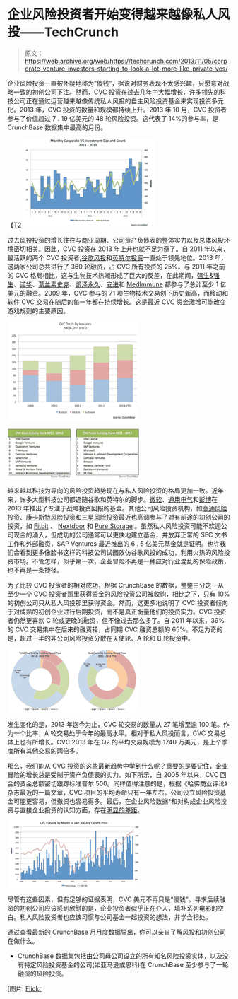 # 企业风险投资者开始变得越来越像私人风投——TechCrunch

> 原文：<https://web.archive.org/web/https://techcrunch.com/2013/11/05/corporate-venture-investors-starting-to-look-a-lot-more-like-private-vcs/>

企业风险投资一直被怀疑地称为“傻钱”，据说对财务表现不太感兴趣，只愿意对战略一致的初创公司下注。然而，CVC 投资在过去几年中大幅增长，许多领先的科技公司正在通过运营越来越像传统私人风投的自主风险投资基金来实现投资多元化。2013 年，CVC 投资的数量和规模都持续上升。2013 年 10 月，CVC 投资者参与了价值超过 7 . 19 亿美元的 48 轮风险投资。这代表了 14%的参与率，是 CrunchBase 数据集中最高的月份。

【T2![MonthlySizeandCount](img/971a76a2f6d217dc0d2719e7387f7ebd.png)

过去风投投资的增长往往与商业周期、公司资产负债表的整体实力以及总体风投环境密切相关。因此，CVC 投资在 2013 年上升也就不足为奇了。自 2011 年以来，最活跃的两个 CVC 投资者,[谷歌风投](https://web.archive.org/web/20220813150706/http://www.crunchbase.com/financial-organization/google-ventures)和[英特尔投资](https://web.archive.org/web/20220813150706/http://www.crunchbase.com/financial-organization/intel-capital)一直处于领先地位。2013 年，这两家公司总共进行了 360 轮融资，占 CVC 所有投资的 25%。与 2011 年之前的 CVC 格局相比，这与生物技术热潮形成了巨大的反差，在此期间，[强生&强生](https://web.archive.org/web/20220813150706/http://www.crunchbase.com/financial-organization/johnson-johnson-development-corporation)、[诺华](https://web.archive.org/web/20220813150706/http://www.crunchbase.com/financial-organization/novartis-venture-fund)、[葛兰素史克](https://web.archive.org/web/20220813150706/http://www.crunchbase.com/search?query=SR+One)、[凯泽永久](https://web.archive.org/web/20220813150706/http://www.crunchbase.com/financial-organization/kaiser-permanente-ventures)、[安进](https://web.archive.org/web/20220813150706/http://www.crunchbase.com/company/amgen)和 [MedImmune](https://web.archive.org/web/20220813150706/http://www.crunchbase.com/financial-organization/medimmune-ventures) 都参与了总计至少 1 亿美元的融资。2009 年，CVC 参与的 71 项生物技术交易创下历史新高，而移动和软件 CVC 交易在随后的每一年都在持续增长。这是最近 CVC 资金激增可能改变游戏规则的主要原因。

[![CVC_Industry](img/f9bab5a05c4f9069882cc5918ac36ddc.png)](https://web.archive.org/web/20220813150706/https://beta.techcrunch.com/wp-content/uploads/2013/11/cvc_industry.png)

[![Ranks2](img/0c2d8aef7c63479be1a29aaf2cbfa3f9.png)](https://web.archive.org/web/20220813150706/https://beta.techcrunch.com/wp-content/uploads/2013/11/ranks2.png)

越来越以科技为导向的风险投资趋势现在与私人风险投资的格局更加一致。近年来，许多大型科技公司都追随谷歌和英特尔的脚步。[微软](https://web.archive.org/web/20220813150706/https://beta.techcrunch.com/2012/07/12/bing-fund-microsoft-launches-its-own-angel-fund-and-incubator-program/)、[通用电气](https://web.archive.org/web/20220813150706/http://www.crunchbase.com/financial-organization/ge-ventures)和[彭博](https://web.archive.org/web/20220813150706/https://beta.techcrunch.com/2013/06/04/bloomberg-beta/)在 2013 年推出了专注于战略投资回报的基金。其他公司风险投资机构，如[高通风险投资](https://web.archive.org/web/20220813150706/http://www.crunchbase.com/financial-organization/qualcomm-ventures)、[康卡斯特风险投资](https://web.archive.org/web/20220813150706/http://www.crunchbase.com/financial-organization/comcast-interactive-capital)和[三星风险投资](https://web.archive.org/web/20220813150706/http://www.crunchbase.com/financial-organization/samsung-ventures)最近也高调参与了对有前途的初创公司的投资，如 [Fitbit](https://web.archive.org/web/20220813150706/https://beta.techcrunch.com/2013/08/13/fitbit-43m/) 、 [Nextdoor](https://web.archive.org/web/20220813150706/https://beta.techcrunch.com/2013/10/29/nextdoor-the-facebook-for-your-neighborhood-lands-60m-from-john-doerr-tiger-global-and-more-to-go-international/) 和 [Pure Storage](https://web.archive.org/web/20220813150706/https://beta.techcrunch.com/2013/08/29/pure-storage-raises-150m-and-sets-for-battle-with-the-storage-giants/) 。虽然私人风险投资可能不欢迎公司现金的涌入，但成功的公司通常可以更快地建立基金，并放弃正常的 SEC 文书工作和外部融资，SAP Ventures 最近推出的 6 . 5 亿美元基金就是证明。也许我们会看到更多像脸书这样的科技公司试图效仿谷歌风投的成功，利用火热的风险投资市场。不管怎样，似乎第一次，企业冒险不再是一种应对行业混乱的保险政策，也不再是一条捷径。

为了比较 CVC 投资者的相对成功，根据 CrunchBase 的数据，整整三分之一从至少一个 CVC 投资者那里获得资金的风险投资公司被收购，相比之下，只有 10%的初创公司只从私人风投那里获得资金。然而，这更多地说明了 CVC 投资者倾向于对成熟的初创企业进行后期投资，而不是真正衡量他们的投资实力。CVC 投资者仍然更喜欢 C 轮或更晚的融资，但不像过去那么多了。自 2011 年以来，39%的 CVC 交易集中在后来的融资轮，占同期 CVC 融资总额的 65%。不足为奇的是，超过一半的非公司风险投资分散在天使轮、A 轮和 B 轮投资中。

[![Comparisons](img/ffc7e140e184f1808872862e886d03db.png)](https://web.archive.org/web/20220813150706/https://beta.techcrunch.com/wp-content/uploads/2013/11/comparisons.png)

发生变化的是，2013 年迄今为止，CVC 轮交易的数量从 27 笔增至逾 100 笔。作为一个比率，A 轮交易处于今年的最高水平。相对于私人风投而言，CVC 交易总体上也有所增长。CVC 2013 年在 Q2 的平均交易规模为 1740 万美元，是上个季度所有其他交易的两倍多。

那么，我们能从 CVC 投资的这些最新趋势中学到什么呢？重要的是要记住，企业冒险的增长总是受制于资产负债表的实力。如下所示，自 2005 年以来，CVC 回合的资金总额密切跟踪标准普尔 500。同样值得注意的是，根据《哈佛商业评论》杂志最近的一篇文章，CVC 项目的平均寿命只有一年左右。公司设立风险投资基金可能更容易，但撤资也容易得多。最后，在企业风险数据*和对构成企业风险投资与直接企业投资的认知方面，存在[明显的差距](https://web.archive.org/web/20220813150706/http://www.globalcorporateventuring.com/article.php/6850/cvc-appears-to-hit-a-data-high)。

[![S&P500](img/45d141ec665150cb4de1b3ca6a379160.png)](https://web.archive.org/web/20220813150706/https://beta.techcrunch.com/wp-content/uploads/2013/11/sp500.png)

尽管有这些因素，但有足够的证据表明，CVC 美元不再只是“傻钱”。寻求后续融资的初创公司应该感到欣慰的是，企业投资者似乎正在介入，填补系列电影的空白。私人风险投资者也应该习惯与公司基金一起投资的想法，并学会相处。

通过查看最新的 CrunchBase 月[月度数据导出](https://web.archive.org/web/20220813150706/http://info.crunchbase.com/about/crunchbase-data-exports/)，你可以亲自了解风投和初创公司在做什么。

* CrunchBase 数据集包括由公司母公司设立的所有知名风险投资实体，以及没有特定风险投资基金的公司(如亚马逊或思科)在 CrunchBase 至少参与了一轮融资的风险投资。

[图片: [Flickr](https://web.archive.org/web/20220813150706/http://www.flickr.com/photos/30559266@N04/9304484918/in/photolist-fbcVcL-8B2isD-9ffdcp-ak1pfg-9tpJPY-dvSZku-882VS3-882W8E-8gQWsa-e37UKu-8mt1k5-87YJWZ-gnryLv-7VpDXf-aL8KoR-bfrg7P-bn7KyG-9hcSpK-aCq85X-bvboGk-fEcQt8-9uSzGV-e6hVY4-9ffhxM-87YMzM-8h5MNM-8h92tY-8h5MzF-dkw7Vg-8gAf4H-7HBYvb-9ffdgp-aCM3dv-8y6CEg-7Zi5QX-8vjiT3-e4VNnX-aPJgYv-7DySWm-7GZQ3V-9Za1wc-8PEruP)